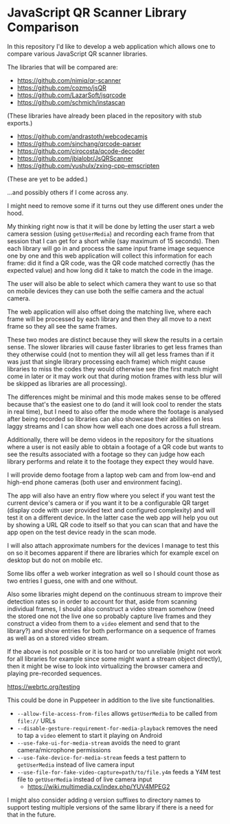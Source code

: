#  JavaScript QR Scanner Library Comparison

In this repository I'd like to develop a web application which allows one to compare various
JavaScript QR scanner libraries.

The libraries that will be compared are:

- https://github.com/nimiq/qr-scanner
- https://github.com/cozmo/jsQR
- https://github.com/LazarSoft/jsqrcode
- https://github.com/schmich/instascan

(These libraries have already been placed in the repository with stub exports.)

- https://github.com/andrastoth/webcodecamjs
- https://github.com/sinchang/qrcode-parser
- https://github.com/cirocosta/qcode-decoder
- https://github.com/jbialobr/JsQRScanner
- https://github.com/yushulx/zxing-cpp-emscripten

(These are yet to be added.)

…and possibly others if I come across any.

I might need to remove some if it turns out they use different ones under the hood.

My thinking right now is that it will be done by letting the user start a web camera session
(using `getUserMedia`) and recording each frame from that session that I can get for a short
while (say maximum of 15 seconds). Then each library will go in and process the same input
frame image sequence one by one and this web application will collect this information for
each frame: did it find a QR code, was the QR code matched correctly (has the expected value)
and how long did it take to match the code in the image.

The user will also be able to select which camera they want to use so that on mobile devices
they can use both the selfie camera and the actual camera.

The web application will also offset doing the matching live, where each frame will be processed
by each library and then they all move to a next frame so they all see the same frames.

These two modes are distinct because they will skew the results in a certain sense. The slower
libraries will cause faster libraries to get less frames than they otherwise could (not to
mention they will all get less frames than if it was just that single library processing each
frame) which might cause libraries to miss the codes they would otherwise see (the first match
might come in later or it may work out that during motion frames with less blur will be skipped
as libraries are all processing).

The differences might be minimal and this mode makes sense to be offered because that's the
easiest one to do (and it will look cool to render the stats in real time), but I need to
also offer the mode where the footage is analysed after being recorded so libraries can also
showcase their abilities on less laggy streams and I can show how well each one does across a
full stream.

Additionally, there will be demo videos in the repository for the situations where a user is
not easily able to obtain a footage of a QR code but wants to see the results associated with
a footage so they can judge how each library performs and relate it to the footage they expect
they would have.

I will provide demo footage from a laptop web cam and from low-end and high-end phone cameras
(both user and environment facing).

The app will also have an entry flow where you select if you want test the current device's
camera or if you want it to be a configurable QR target (display code with user provided text
and configured complexity) and will test it on a different device. In the latter case the web
app will help you out by showing a URL QR code to itself so that you can scan that and have
the app open on the test device ready in the scan mode.

I will also attach approximate numbers for the devices I manage to test this on so it becomes
apparent if there are libraries which for example excel on desktop but do not on mobile etc.

Some libs offer a web worker integration as well so I should count those as two
entries I guess, one with and one without.

Also some libraries might depend on the continuous stream to improve their detection
rates so in order to account for that, aside from scanning individual frames,
I should also construct a video stream somehow (need the stored one not the live
one so probably capture live frames and they construct a video from them to a
`video` element and send that to the library?) and show entries for both performance
on a sequence of frames as well as on a stored video stream.

If the above is not possible or it is too hard or too unreliable (might not work
for all libraries for example since some might want a stream object directly),
then it might be wise to look into virtualizing the browser camera and playing
pre-recorded sequences.

https://webrtc.org/testing

This could be done in Puppeteer in addition to the live site functionalities.

- `--allow-file-access-from-files` allows `getUserMedia` to be called from `file://` URLs
- `--disable-gesture-requirement-for-media-playback` removes the need to tap a `video` element to start it playing on Android
- `--use-fake-ui-for-media-stream` avoids the need to grant camera/microphone permissions
- `--use-fake-device-for-media-stream` feeds a test pattern to `getUserMedia` instead of live camera input
- `--use-file-for-fake-video-capture=path/to/file.y4m` feeds a Y4M test file to `getUserMedia` instead of live camera input
  - https://wiki.multimedia.cx/index.php/YUV4MPEG2

I might also consider adding `@` version suffixes to directory names to support
testing multiple versions of the same library if there is a need for that in the
future.

